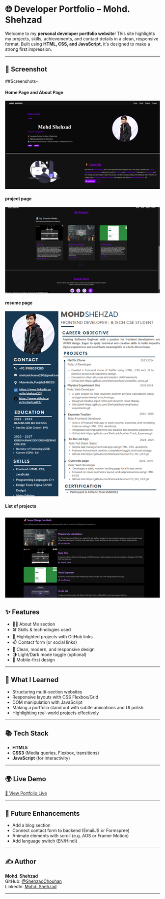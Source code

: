 # 🌐 Developer Portfolio – Mohd. Shehzad

Welcome to my **personal developer portfolio website**! This site highlights my projects, skills, achievements, and contact details in a clean, responsive format. Built using **HTML, CSS, and JavaScript**, it's designed to make a strong first impression.

---

## 📸 Screenshot

##Screenshots-
#### Home Page and About Page
![Home Page](./assets/homeabout.png)
#### project page
![Home Page](./assets/proj.png)
#### resume page
![Home Page](./assets/resume.png)
#### List of projects
![Home Page](./assets/lp.png)
---

## ✨ Features

- 🧑‍💻 About Me section
- 🛠️ Skills & technologies used
- 💼 Highlighted projects with GitHub links
- 📫 Contact form (or social links)
- 🎨 Clean, modern, and responsive design
- 🌗 Light/Dark mode toggle (optional)
- 📱 Mobile-first design

---

## 🧠 What I Learned

- Structuring multi-section websites
- Responsive layouts with CSS Flexbox/Grid
- DOM manipulation with JavaScript
- Making a portfolio stand out with subtle animations and UI polish
- Highlighting real-world projects effectively

---

## 📚 Tech Stack

- **HTML5**
- **CSS3** (Media queries, Flexbox, transitions)
- **JavaScript** (for interactivity)

---

## 🌍 Live Demo

[🔗 View Portfolio Live](https://shehzadchouhan.netlify.app/) <!-- Add your deployed link -->

---

## 🚀 Future Enhancements

- Add a blog section
- Connect contact form to backend (EmailJS or Formspree)
- Animate elements with scroll (e.g. AOS or Framer Motion)
- Add language switch (EN/Hindi)

---

## ✍️ Author

**Mohd. Shehzad**  
GitHub: [@ShehzadChouhan](https://github.com/ShehzadChouhan)  
LinkedIn: [Mohd. Shehzad](https://www.linkedin.com/in/shehzad23)  

---

